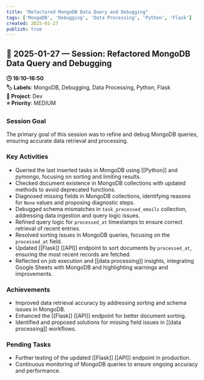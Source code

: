 ```yaml
---
title: "Refactored MongoDB Data Query and Debugging"
tags: ['MongoDB', 'Debugging', 'Data Processing', 'Python', 'Flask']
created: 2025-01-27
publish: true
---
```


## 📅 2025-01-27 — Session: Refactored MongoDB Data Query and Debugging

**🕒 16:10–16:50**  
**🏷️ Labels**: MongoDB, Debugging, Data Processing, Python, Flask  
**📂 Project**: Dev  
**⭐ Priority**: MEDIUM  


### Session Goal
The primary goal of this session was to refine and debug MongoDB queries, ensuring accurate data retrieval and processing.

### Key Activities
- Queried the last inserted tasks in MongoDB using [[Python]] and pymongo, focusing on sorting and limiting results.
- Checked document existence in MongoDB collections with updated methods to avoid deprecated functions.
- Diagnosed missing fields in MongoDB collections, identifying reasons for `None` values and proposing diagnostic steps.
- Debugged schema mismatches in `task_processed_emails` collection, addressing data ingestion and query logic issues.
- Refined query logic for `processed_at` timestamps to ensure correct retrieval of recent entries.
- Resolved sorting issues in MongoDB queries, focusing on the `processed_at` field.
- Updated [[Flask]] [[API]] endpoint to sort documents by `processed_at`, ensuring the most recent records are fetched.
- Reflected on job execution and [[data processing]] insights, integrating Google Sheets with MongoDB and highlighting warnings and improvements.

### Achievements
- Improved data retrieval accuracy by addressing sorting and schema issues in MongoDB.
- Enhanced the [[Flask]] [[API]] endpoint for better document sorting.
- Identified and proposed solutions for missing field issues in [[data processing]] workflows.

### Pending Tasks
- Further testing of the updated [[Flask]] [[API]] endpoint in production.
- Continuous monitoring of MongoDB queries to ensure ongoing accuracy and performance.
